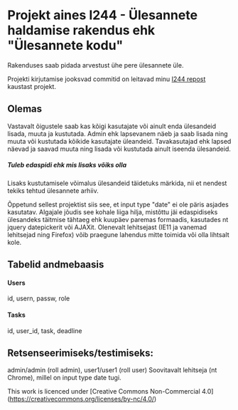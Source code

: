 # Projekt aines I244 - Ülesannete haldamise rakendus ehk "Ülesannete kodu"

Rakenduses saab pidada arvestust ühe pere ülesannete üle.

Projekti kirjutamise jooksvad commitid on leitavad minu [I244 repost](https://github.com/mamaesalu/I244) kaustast projekt.

## Olemas
Vastavalt õigustele saab kas kõigi kasutajate või ainult enda ülesandeid lisada, muuta ja kustutada.
Admin ehk lapsevanem näeb ja saab lisada ning muuta või kustutada kõikide kasutajate üleandeid. Tavakasutajad ehk lapsed näevad ja saavad muuta ning lisada või kustutada ainult iseenda ülesandeid.

##### Tuleb edaspidi ehk mis lisaks võiks olla 
Lisaks kustutamisele võimalus ülesandeid täidetuks märkida, nii et nendest tekiks tehtud ülesannete arhiiv.

Õppetund sellest projektist siis see, et input type "date" ei ole päris asjades kasutatav.
Algajale jõudis see kohale liiga hilja, mistõttu jäi edaspidiseks ülesandeks täitmise tähtaeg ehk kuupäev paremas formaadis, kasutades nt jquery datepickerit või AJAXit.
Olenevalt lehitsejast (IE11 ja vanemad lehitsejad ning Firefox) võib praegune lahendus mitte toimida või olla lihtsalt kole.

## Tabelid andmebaasis
#### Users
id, usern, passw, role
#### Tasks
id, user_id, task, deadline

## Retsenseerimiseks/testimiseks:
admin/admin (roll admin), user1/user1 (roll user)
Soovitavalt lehitseja (nt Chrome), millel on input type date tugi.


This work is licenced under [Creative Commons Non-Commercial 4.0] (https://creativecommons.org/licenses/by-nc/4.0/)

